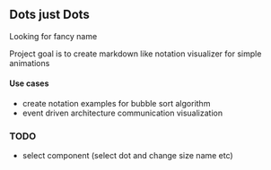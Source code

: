 ## Dots just Dots

Looking for fancy name

Project goal is to create markdown like notation visualizer for simple animations

#### Use cases
- create notation examples for bubble sort algorithm
- event driven architecture communication visualization

### TODO

- select component (select dot and change size name etc) 

